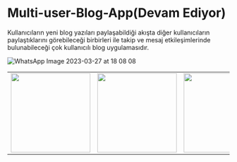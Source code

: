 # Multi-user-Blog-App(Devam Ediyor)
Kullanıcıların yeni blog yazıları paylaşabildiği akışta diğer kullanıcıların paylaştıklarını görebileceği birbirleri ile takip ve mesaj etkileşimlerinde bulunabileceği çok kullanıcılı blog uygulamasıdır.

<table border="0">


 <tr>
    <td><img src="https://user-images.githubusercontent.com/79792586/209449061-b34cf675-e19c-4fea-9328-5897baaa3d57.jpg" width="180"></td>
    <td><img src="https://user-images.githubusercontent.com/79792586/209449065-1cc3e13f-1491-4bf6-af91-ece27ca7e653.jpg" width="180"></td>
     <td><img src="https://user-images.githubusercontent.com/79792586/209449067-6b824573-a908-4c0d-bdbf-e85d1dce0e7d.jpg" width="180"></td>
       <td><img src="https://user-images.githubusercontent.com/79792586/223885524-0dfc8e75-addf-499c-bf39-989de6a34345.jpg" width="180"></td>
 


![WhatsApp Image 2023-03-27 at 18 08 08](https://user-images.githubusercontent.com/79792586/227982661-0b04b9c6-ea2a-4238-a823-92e6677414b2.jpg)

 </tr>

    

</table>
